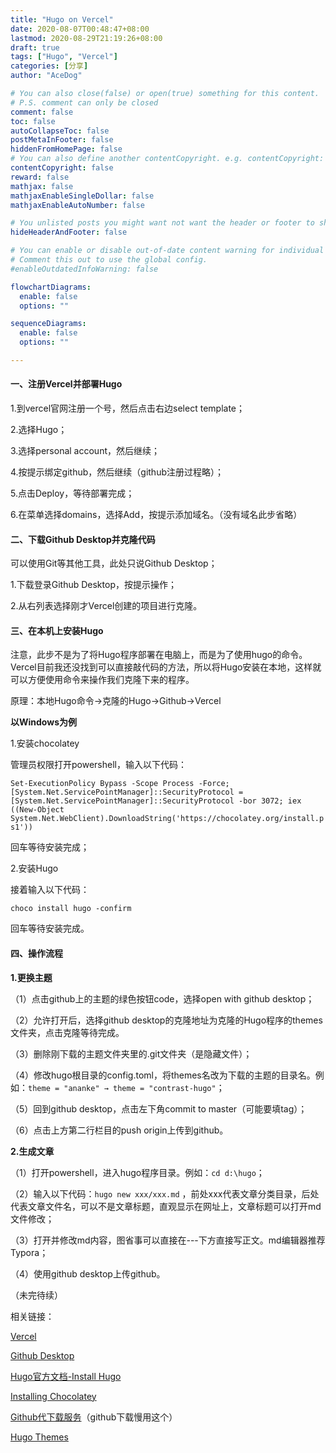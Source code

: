 ```yaml
---
title: "Hugo on Vercel"
date: 2020-08-07T00:48:47+08:00
lastmod: 2020-08-29T21:19:26+08:00
draft: true
tags: ["Hugo", "Vercel"]
categories: [分享]
author: "AceDog"

# You can also close(false) or open(true) something for this content.
# P.S. comment can only be closed
comment: false
toc: false
autoCollapseToc: false
postMetaInFooter: false
hiddenFromHomePage: false
# You can also define another contentCopyright. e.g. contentCopyright: "This is another copyright."
contentCopyright: false
reward: false
mathjax: false
mathjaxEnableSingleDollar: false
mathjaxEnableAutoNumber: false

# You unlisted posts you might want not want the header or footer to show
hideHeaderAndFooter: false

# You can enable or disable out-of-date content warning for individual post.
# Comment this out to use the global config.
#enableOutdatedInfoWarning: false

flowchartDiagrams:
  enable: false
  options: ""

sequenceDiagrams: 
  enable: false
  options: ""

---
```

#### 一、注册Vercel并部署Hugo

1.到vercel官网注册一个号，然后点击右边select template；

2.选择Hugo；

3.选择personal account，然后继续；

4.按提示绑定github，然后继续（github注册过程略）；

5.点击Deploy，等待部署完成；

6.在菜单选择domains，选择Add，按提示添加域名。（没有域名此步省略）

#### 二、下载Github Desktop并克隆代码

可以使用Git等其他工具，此处只说Github Desktop；

1.下载登录Github Desktop，按提示操作；

2.从右列表选择刚才Vercel创建的项目进行克隆。

#### 三、在本机上安装Hugo

注意，此步不是为了将Hugo程序部署在电脑上，而是为了使用hugo的命令。Vercel目前我还没找到可以直接敲代码的方法，所以将Hugo安装在本地，这样就可以方便使用命令来操作我们克隆下来的程序。

原理：本地Hugo命令→克隆的Hugo→Github→Vercel

**以Windows为例**

1.安装chocolatey

管理员权限打开powershell，输入以下代码：

`Set-ExecutionPolicy Bypass -Scope Process -Force; [System.Net.ServicePointManager]::SecurityProtocol = [System.Net.ServicePointManager]::SecurityProtocol -bor 3072; iex ((New-Object System.Net.WebClient).DownloadString('https://chocolatey.org/install.ps1'))`

回车等待安装完成；

2.安装Hugo

接着输入以下代码：

`choco install hugo -confirm`

回车等待安装完成。

#### 四、操作流程

**1.更换主题**

（1）点击github上的主题的绿色按钮code，选择open with github desktop；

（2）允许打开后，选择github desktop的克隆地址为克隆的Hugo程序的themes文件夹，点击克隆等待完成。

（3）删除刚下载的主题文件夹里的.git文件夹（是隐藏文件）；

（4）修改hugo根目录的config.toml，将themes名改为下载的主题的目录名。例如：`theme = "ananke" → theme = "contrast-hugo"`；

（5）回到github desktop，点击左下角commit to master（可能要填tag）；

（6）点击上方第二行栏目的push origin上传到github。

**2.生成文章**

（1）打开powershell，进入hugo程序目录。例如：`cd d:\hugo`；

（2）输入以下代码：`hugo new xxx/xxx.md` ，前处xxx代表文章分类目录，后处代表文章文件名，可以不是文章标题，直观显示在网址上，文章标题可以打开md文件修改；

（3）打开并修改md内容，图省事可以直接在---下方直接写正文。md编辑器推荐Typora；

（4）使用github desktop上传github。

（未完待续）



相关链接：

[Vercel](https://vercel.com/)

[Github Desktop](https://desktop.github.com/)

[Hugo官方文档-Install Hugo](https://gohugo.io/getting-started/installing/)

[Installing Chocolatey](https://chocolatey.org/install)

[Github代下载服务](http://g.widora.cn/)（github下载慢用这个）

[Hugo Themes](https://themes.gohugo.io/)